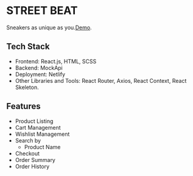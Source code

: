 # STREET BEAT

Sneakers as unique as you.[Demo](https://street-beat.netlify.app/).

## Tech Stack

- Frontend: React.js, HTML, SCSS
- Backend: MockApi
- Deployment: Netlify
- Other Libraries and Tools: React Router, Axios, React Context, React Skeleton.
  
## Features

- Product Listing
- Cart Management
- Wishlist Management
- Search by
  - Product Name
- Checkout
- Order Summary
- Order History





